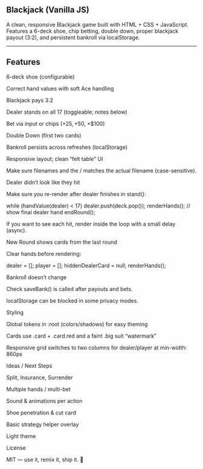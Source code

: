 ## Blackjack (Vanilla JS)

A clean, responsive Blackjack game built with HTML + CSS + JavaScript.
Features a 6-deck shoe, chip betting, double down, proper blackjack payout (3:2), and persistent bankroll via localStorage.

---

## Features

 6-deck shoe (configurable)

 Correct hand values with soft Ace handling

 Blackjack pays 3:2

 Dealer stands on all 17 (toggleable; notes below)

Bet via input or chips (+$25, +$50, +$100)

 Double Down (first two cards)

 Bankroll persists across refreshes (localStorage)

 Responsive layout; clean “felt table” UI


Make sure filenames and the <link>/<script> tags match exactly (case-sensitive on many systems).

Getting Started
Option 1: Just open it

Open index.html in your browser.

Option 2: Run a local server (recommended)

Any of these work:

Python

# Python 3
python3 -m http.server 8080
# then open http://localhost:8080


Node (http-server)

npx http-server -p 8080


VS Code

Install the Live Server extension

Right-click index.html → Open with Live Server

How to Play

Set your bet (input or click chips) → Deal

On your turn: Hit, Stand, or Double

Round ends; press New Round to bet again

Reset Bank returns bankroll to $1000

Rules implemented

Dealer stands on all 17

Blackjack pays 3:2

Double allowed on first two cards and auto-stand after drawing one

Configuration

All in blackJack.js:

Number of decks
At bottom init:

deck = createDeck(6); // change to 1 or 8, etc.


Table minimum
In deal():

let desiredBet = Math.max(5, Number(betEl.value) || 0); // min = 5


Dealer hits soft 17 (optional)
Replace the dealer loop in stand() with:

function isSoftHand(cards){
  let total = 0, aces = 0;
  for (const c of cards){ total += valueOf(c); if (c.r === 'A') aces++; }
  while (total > 21 && aces > 0){ total -= 10; aces--; }
  return aces > 0; // at least one Ace still counted as 11
}

while (
  handValue(dealer) < 17 ||
  (handValue(dealer) === 17 && isSoftHand(dealer)) // hit soft 17
) {
  dealer.push(deck.pop());
}

Architecture Notes

State machine

const STATE = { BETTING:'betting', PLAYER:'player', DEALER:'dealer', DONE:'done' };


UI is gated by setButtons() so only valid actions are clickable in each phase.

Rendering

renderHands() draws both hands and updates totals

Dealer’s hole card is tracked as hiddenDealerCard; shown via revealHole()

Persistence

localStorage.setItem('bankroll', String(bankroll));


Bankroll survives refreshes; Reset Bank sets it back to 1000.

DOM IDs (must match your HTML)
#bank           #bet            #betDisplay
#status         #dealer         #player
#dealerTotal    #playerTotal    #ruleHint
#deal #hit #stand #double #newRound #resetBank


Status/hint elements

<div class="status" id="status">Place your bet to begin.</div>
<div id="ruleHint" class="hint">Dealer stands on all 17. Blackjack pays 3:2.</div>

Troubleshooting

“Nothing happens when I click Deal” / cards don’t render

Open DevTools → Console. If you see
Cannot set properties of null (setting 'textContent')
one of the queried IDs doesn’t exist in your HTML (commonly #status or #ruleHint).

Ensure your JS, CSS, and HTML are in separate files. Don’t paste CSS/HTML into blackJack.js.

Confirm <script src="blackJack.js"></script> matches the actual filename (case-sensitive).

Dealer didn’t look like they hit

Make sure you re-render after dealer finishes in stand():

while (handValue(dealer) < 17) dealer.push(deck.pop());
renderHands(); // show final dealer hand
endRound();


If you want to see each hit, render inside the loop with a small delay (async).

New Round shows cards from the last round

Clear hands before rendering:

dealer = []; player = []; hiddenDealerCard = null;
renderHands();


Bankroll doesn’t change

Check saveBank() is called after payouts and bets.

localStorage can be blocked in some privacy modes.

Styling

Global tokens in :root (colors/shadows) for easy theming

Cards use .card + .card.red and a faint .big suit “watermark”

Responsive grid switches to two columns for dealer/player at min-width: 860px

Ideas / Next Steps

Split, Insurance, Surrender

Multiple hands / multi-bet

Sound & animations per action

Shoe penetration & cut card

Basic strategy helper overlay

Light theme

License

MIT — use it, remix it, ship it. 🎰

